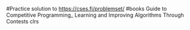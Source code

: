 #Practice
solution to https://cses.fi/problemset/
#books
Guide to Competitive Programming_ Learning and Improving Algorithms Through Contests 
clrs
